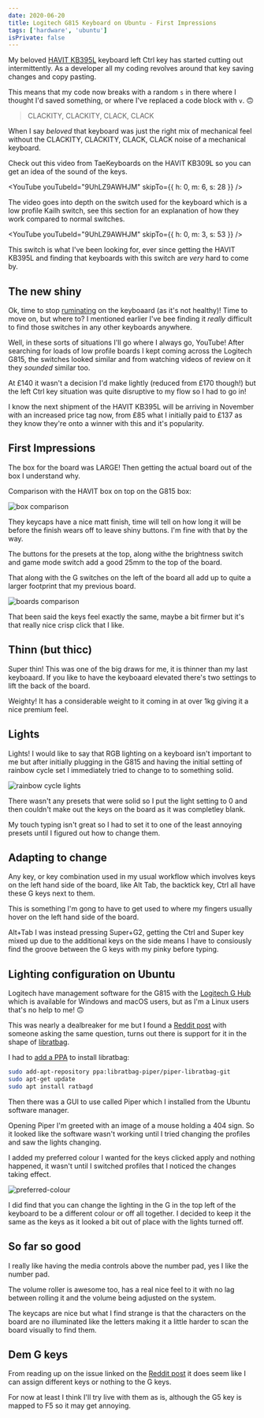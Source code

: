 ```yaml
---
date: 2020-06-20
title: Logitech G815 Keyboard on Ubuntu - First Impressions
tags: ['hardware', 'ubuntu']
isPrivate: false
---
```


<script>
  import { YouTube } from 'sveltekit-embed'
</script>

My beloved [HAVIT KB395L] keyboard left Ctrl key has started cutting
out intermittently. As a developer all my coding revolves around that
key saving changes and copy pasting.

This means that my code now breaks with a random `s` in there where I
thought I'd saved something, or where I've replaced a code block with
`v`. 🙃

> CLACKITY, CLACKITY, CLACK, CLACK

When I say _beloved_ that keyboard was just the right mix of
mechanical feel without the CLACKITY, CLACKITY, CLACK, CLACK noise of
a mechanical keyboard.

Check out this video from TaeKeyboards on the HAVIT KB309L so you can
get an idea of the sound of the keys.

<YouTube youTubeId="9UhLZ9AWHJM" skipTo={{ h: 0, m: 6, s: 28 }} />

The video goes into depth on the switch used for the keyboard which is
a low profile Kailh switch, see this section for an explanation of how
they work compared to normal switches.

<YouTube youTubeId="9UhLZ9AWHJM" skipTo={{ h: 0, m: 3, s: 53 }} />

This switch is what I've been looking for, ever since getting the
HAVIT KB395L and finding that keyboards with this switch are _very_
hard to come by.

## The new shiny

Ok, time to stop [ruminating] on the keyboaard (as it's not healthy)!
Time to move on, but where to? I mentioned earlier I've bee finding it
_really_ difficult to find those switches in any other keyboards
anywhere.

Well, in these sorts of situations I'll go where I always go, YouTube!
After searching for loads of low profile boards I kept coming across
the Logitech G815, the switches looked similar and from watching
videos of review on it they _sounded_ similar too.

At £140 it wasn't a decision I'd make lightly (reduced from £170
though!) but the left Ctrl key situation was quite disruptive to my
flow so I had to go in!

I know the next shipment of the HAVIT KB395L will be arriving in
November with an increased price tag now, from £85 what I initially
paid to £137 as they know they're onto a winner with this and it's
popularity.

## First Impressions

The box for the board was LARGE! Then getting the actual board out of
the box I understand why.

Comparison with the HAVIT box on top on the G815 box:

![box comparison]

They keycaps have a nice matt finish, time will tell on how long it
will be before the finish wears off to leave shiny buttons. I'm fine
with that by the way.

The buttons for the presets at the top, along withe the brightness
switch and game mode switch add a good 25mm to the top of the board.

That along with the G switches on the left of the board all add up to
quite a larger footprint that my previous board.

![boards comparison]

That been said the keys feel exactly the same, maybe a bit firmer but
it's that really nice crisp click that I like.

## Thinn (but thicc)

Super thin! This was one of the big draws for me, it is thinner than
my last keyboaard. If you like to have the keyboaard elevated there's
two settings to lift the back of the board.

Weighty! It has a considerable weight to it coming in at over 1kg
giving it a nice premium feel.

## Lights

Lights! I would like to say that RGB lighting on a keyboard isn't
important to me but after initially plugging in the G815 and having
the initial setting of rainbow cycle set I immediately tried to change
to to something solid.

![rainbow cycle lights]

There wasn't any presets that were solid so I put the light setting to
0 and then couldn't make out the keys on the board as it was
completley blank.

My touch typing isn't great so I had to set it to one of the least
annoying presets until I figured out how to change them.

## Adapting to change

Any key, or key combination used in my usual workflow which involves
keys on the left hand side of the board, like Alt Tab, the backtick
key, Ctrl all have these G keys next to them.

This is something I'm gong to have to get used to where my fingers
usually hover on the left hand side of the board.

Alt+Tab I was instead pressing Super+G2, getting the Ctrl and Super
key mixed up due to the additional keys on the side means I have to
consiously find the groove between the G keys with my pinky before
typing.

## Lighting configuration on Ubuntu

Logitech have management software for the G815 with the [Logitech G
Hub] which is available for Windows and macOS users, but as I'm a
Linux users that's no help to me! 🙃

This was nearly a dealbreaker for me but I found a [Reddit post] with
someone asking the same question, turns out there is support for it in
the shape of [libratbag].

I had to [add a PPA] to install libratbag:

```bash
sudo add-apt-repository ppa:libratbag-piper/piper-libratbag-git
sudo apt-get update
sudo apt install ratbagd
```

Then there was a GUI to use called Piper which I installed from the
Ubuntu software manager.

Opening Piper I'm greeted with an image of a mouse holding a 404 sign.
So it looked like the software wasn't working until I tried changing
the profiles and saw the lights changing.

I added my preferred colour I wanted for the keys clicked apply and
nothing happened, it wasn't until I switched profiles that I noticed
the changes taking effect.

![preferred-colour]

I did find that you can change the lighting in the G in the top left
of the keyboard to be a different colour or off all together. I
decided to keep it the same as the keys as it looked a bit out of
place with the lights turned off.

## So far so good

I really like having the media controls above the number pad, yes I
like the number pad.

The volume roller is awesome too, has a real nice feel to it with no
lag between rolling it and the volume being adjusted on the system.

The keycaps are nice but what I find strange is that the characters on
the board are no illuminated like the letters making it a little
harder to scan the board visually to find them.

## Dem G keys

From reading up on the issue linked on the [Reddit post] it does seem
like I can assign different keys or nothing to the G keys.

For now at least I think I'll try live with them as is, although the
G5 key is mapped to F5 so it may get annoying.

<!-- Links -->

[havit kb395l]: https://www.amazon.co.uk/gp/product/B0767YQQTQ
[ruminating]: https://en.wikipedia.org/wiki/Rumination_(psychology)
[logitech g hub]:
  https://www.logitechg.com/en-gb/innovation/g-hub.html
[reddit post]:
  https://www.reddit.com/r/linux4noobs/comments/eqkotk/logitech_g815_keyboard_controls/
[libratbag]: https://github.com/libratbag/libratbag
[add a ppa]:
  https://launchpad.net/~libratbag-piper/+archive/ubuntu/piper-libratbag-git

<!-- Images -->

[box comparison]:
  https://res.cloudinary.com/defkmsrpw/image/upload/q_auto,f_auto/v1614858546/scottspence.com/box-comparison-7e4831de6c91f0502ba6d2118ab18302.jpg
[boards comparison]:
  https://res.cloudinary.com/defkmsrpw/image/upload/q_auto,f_auto/v1614858548/scottspence.com/boards-comparison-91ea724edce1f0b60656eecc5af09480.jpg
[rainbow cycle lights]:
  https://res.cloudinary.com/defkmsrpw/image/upload/q_auto,f_auto/v1614858548/scottspence.com/rainbow-cycle-lights-b6b3b5f54b383db6328804ad822b858a.jpg
[preferred-colour]:
  https://res.cloudinary.com/defkmsrpw/image/upload/q_auto,f_auto/v1614858547/scottspence.com/preferred-colour-25622ecd01126ad8d50122b6df2e52cc.jpg
